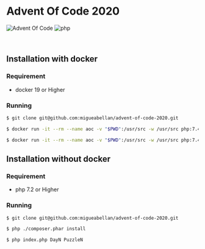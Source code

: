 # Advent Of Code 2020

![Advent Of Code](https://img.shields.io/badge/Advent%20Of%20Code-2020-blue?style=flat-square) ![php](https://img.shields.io/github/languages/top/migueabellan/advent-of-code-2020?style=flat-square)

<br />

## Installation with docker

### Requirement

- docker 19 or Higher

### Running

```sh
$ git clone git@github.com:migueabellan/advent-of-code-2020.git

$ docker run -it --rm --name aoc -v "$PWD":/usr/src -w /usr/src php:7.4-cli php ./composer.phar install
```

```sh
$ docker run -it --rm --name aoc -v "$PWD":/usr/src -w /usr/src php:7.4-cli php index.php DayN PuzzleN
```

## Installation without docker

### Requirement

- php 7.2 or Higher

### Running

```sh
$ git clone git@github.com:migueabellan/advent-of-code-2020.git

$ php ./composer.phar install
```

```sh
$ php index.php DayN PuzzleN
```

